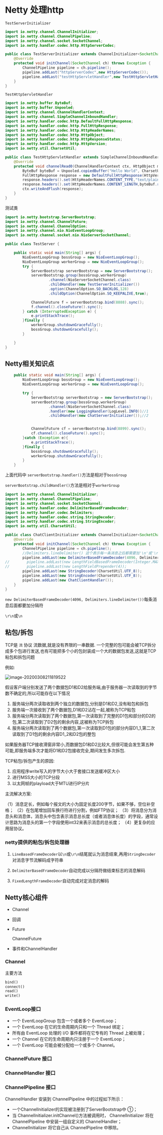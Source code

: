 # Netty 处理http

`TestServerInitializer`

```java
import io.netty.channel.ChannelInitializer;
import io.netty.channel.ChannelPipeline;
import io.netty.channel.socket.SocketChannel;
import io.netty.handler.codec.http.HttpServerCodec;

public class TestServerInitializer extends ChannelInitializer<SocketChannel>{
    @Override
    protected void initChannel(SocketChannel ch) throws Exception {
        ChannelPipeline pipeline = ch.pipeline();
        pipeline.addLast("httpServerCodec",new HttpServerCodec());
        pipeline.addLast("testHttpServletHandler",new TestHttpServletHandler());
    }
}
```

`TestHttpServletHandler`

```java
import io.netty.buffer.ByteBuf;
import io.netty.buffer.Unpooled;
import io.netty.channel.ChannelHandlerContext;
import io.netty.channel.SimpleChannelInboundHandler;
import io.netty.handler.codec.http.DefaultFullHttpResponse;
import io.netty.handler.codec.http.FullHttpResponse;
import io.netty.handler.codec.http.HttpHeaderNames;
import io.netty.handler.codec.http.HttpObject;
import io.netty.handler.codec.http.HttpResponseStatus;
import io.netty.handler.codec.http.HttpVersion;
import io.netty.util.CharsetUtil;

public class TestHttpServletHandler extends SimpleChannelInboundHandler<HttpObject> {
    @Override
    protected void channelRead0(ChannelHandlerContext ctx, HttpObject msg) throws Exception {
        ByteBuf byteBuf = Unpooled.copiedBuffer("Hello World", CharsetUtil.UTF_8);
        FullHttpResponse response = new DefaultFullHttpResponse(HttpVersion.HTTP_1_1, HttpResponseStatus.OK, byteBuf);
        response.headers().set(HttpHeaderNames.CONTENT_TYPE,"text/plain");
        response.headers().set(HttpHeaderNames.CONTENT_LENGTH,byteBuf.readableBytes());
        ctx.writeAndFlush(response);
    }
}
```





测试类

```java
import io.netty.bootstrap.ServerBootstrap;
import io.netty.channel.ChannelFuture;
import io.netty.channel.ChannelOption;
import io.netty.channel.nio.NioEventLoopGroup;
import io.netty.channel.socket.nio.NioServerSocketChannel;

public class TestServer {

    public static void main(String[] args) {
        NioEventLoopGroup bossGroup = new NioEventLoopGroup();
        NioEventLoopGroup workerGroup = new NioEventLoopGroup();
        try {
            ServerBootstrap serverBootstrap = new ServerBootstrap();
            serverBootstrap.group(bossGroup,workerGroup)
                    .channel(NioServerSocketChannel.class)
                    .childHandler(new TestServerInitializer())
                    .option(ChannelOption.SO_BACKLOG,128)
                    .childOption(ChannelOption.SO_KEEPALIVE,true);

            ChannelFuture f = serverBootstrap.bind(8888).sync();
            f.channel().closeFuture().sync();
        } catch (InterruptedException e) {
            e.printStackTrace();
        }finally {
            workerGroup.shutdownGracefully();
            bossGroup.shutdownGracefully();
        }

    }
}
```



## Netty相关知识点

```java
    public static void main(String[] args) {
        NioEventLoopGroup bossGroup = new NioEventLoopGroup();
        NioEventLoopGroup workerGroup = new NioEventLoopGroup();

        try {
            ServerBootstrap serverBootstrap = new ServerBootstrap();
            serverBootstrap.group(bossGroup,workerGroup)
                    .channel(NioServerSocketChannel.class)
                    .handler(new LoggingHandler(LogLevel.INFO))//1
                    .childHandler(new ChatServerInitializer());//2


            ChannelFuture cf = serverBootstrap.bind(8899).sync();
            cf.channel().closeFuture().sync();
        }catch (Exception e){
            e.printStackTrace();
        }finally {
            bossGroup.shutdownGracefully();
            workerGroup.shutdownGracefully();
        }
    }       
```

上面代码中 `serverBootstrap.handler()`方法是相对于`bossGroup`

`serverBootstrap.childHandler()`方法是相对于`workerGroup`



```java
import io.netty.channel.ChannelInitializer;
import io.netty.channel.ChannelPipeline;
import io.netty.channel.socket.SocketChannel;
import io.netty.handler.codec.DelimiterBasedFrameDecoder;
import io.netty.handler.codec.Delimiters;
import io.netty.handler.codec.string.StringDecoder;
import io.netty.handler.codec.string.StringEncoder;
import io.netty.util.CharsetUtil;

public class ChatClientInitializer extends ChannelInitializer<SocketChannel> {
    @Override
    protected void initChannel(SocketChannel ch) throws Exception {
        ChannelPipeline pipeline = ch.pipeline();
        //Delimiters.lineDelimiter() 这个表示每一条消息之后都需要加'\n'或'\r\n',不然消息接收端的消息接收不到
        pipeline.addLast(new DelimiterBasedFrameDecoder(4096, Delimiters.lineDelimiter()));
//        pipeline.addLast(new LengthFieldBasedFrameDecoder(Integer.MAX_VALUE, 0, 4, 0, 4));
//        pipeline.addLast(new LengthFieldPrepender(4));
        pipeline.addLast(new StringDecoder(CharsetUtil.UTF_8));
        pipeline.addLast(new StringEncoder(CharsetUtil.UTF_8));
        pipeline.addLast(new ChatClientHandler());
    }
}
```

`new DelimiterBasedFrameDecoder(4096, Delimiters.lineDelimiter())`每条消息后面都要加分隔符

`\r\n`或`\n`



## 粘包/拆包

TCP是 `流` 协议 流数据,就是没有界限的一串数据.
一个完整的包可能会被TCP拆分成多个包进行发送,也有可能把多个小的包封装成一个大的数据包发送,这就是TCP粘包和拆包问题

例如:

![image-20200308211819522](D:\data\notes\notes\java\netty\Untitled\image-20200308211819522.png)

假设客户端分别发送了两个数据包D1和D2给服务端,由于服务器一次读取到的字节数不确定的,所以可能存在以下情况

1. 服务端分两次读取收到两个独立的数据包,分别是D1和D2,没有粘包和拆包
2. 服务端一次接收到了两个数据包,D1和D2沾在一起,被称为TCP粘包
3. 服务端分两次读取到了两个数据包,第一次读取到了完整的D1包和部分的D2的包,第二次读取到了D2包的剩余内容,这被称为TCP拆包
4. 服务端分两次读取到了两个数据包,第一次读取到D1包的部分内容D1_1,第二次读取到了D1包的剩余内容D1_2和D2包的整包

如果服务器TCP接收滑窗非常小,而数据包D1和D2比较大,但很可能会发生第五种可能,即服务端多次才能将D1和D2包接收完全,期间发生多次拆包.

TCP粘包/拆包产生的原因:

1. 应用程序write写入的字节大小大于套接口发送缓冲区大小
2. 进行MSS大小的TCP分段
3. 以太网帧的playload大于MTU进行IP分片

主流解决方案:

（1）消息定长，例如每个报文的大小为固定长度200字节，如果不够，空位补空格；
        （2）在包尾增加回车换行符进行分割，例如FTP协议；
        （3）将消息分为消息头和消息体，消息头中包含表示消息总长度（或者消息体长度）的字段，通常设计思路为消息头的第一个字段使用int32来表示消息的总长度；
        （4）更复杂的应用层协议。

### netty提供的粘包/拆包处理器

1. `LineBasedFrameDecoder`以`\n`或`\r\n`结尾就认为消息结束,再用`StringDecoder`对消息字节流解码成字符串

2. `DelimiterBasedFrameDecoder`自动完成以分隔符做结束标志的消息解码
3. `FixedLengthFrameDecoder`自动完成对定消息的解码





## Netty核心组件

* Channel

* 回调

* Future

  ChannelFuture

* 事件和ChannelHandler

### Channel

主要方法

```md
bind() 
connect()
read()
write()
```

### EventLoop接口

* 一个 EventLoopGroup 包含一个或者多个 EventLoop；
* 一个 EventLoop 在它的生命周期内只和一个 Thread 绑定；
* 所有由 EventLoop 处理的 I/O 事件都将在它专有的 Thread 上被处理；
* 一个 Channel 在它的生命周期内只注册于一个 EventLoop；
* 一个 EventLoop 可能会被分配给一个或多个 Channel。  

### ChannelFuture 接口  

### ChannelHandler 接口  

### ChannelPipeline 接口  

ChannelHandler 安装到 ChannelPipeline 中的过程如下所示：

* 一个ChannelInitializer的实现被注册到了ServerBootstrap中 ①；
* 当 ChannelInitializer.initChannel()方法被调用时， ChannelInitializer
  将在 ChannelPipeline 中安装一组自定义的 ChannelHandler；
* ChannelInitializer 将它自己从 ChannelPipeline 中移除。  